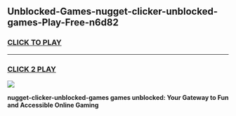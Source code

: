 
## Unblocked-Games-nugget-clicker-unblocked-games-Play-Free-n6d82
<h3>
<a href="https://premium76.site?title=nugget-clicker-unblocked-games&ref=19M">CLICK TO PLAY</a></h3>
<hr>

<h3>
<a href="https://premium76.site?title=nugget-clicker-unblocked-games&ref=19M">CLICK 2 PLAY</a>
  
</h3>

<a href="https://premium76.site?title=nugget-clicker-unblocked-games&ref=19M"><img src="https://clearcache.store/games.png"></a>


**nugget-clicker-unblocked-games games unblocked: Your Gateway to Fun and Accessible Online Gaming**
